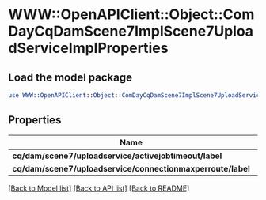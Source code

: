 # WWW::OpenAPIClient::Object::ComDayCqDamScene7ImplScene7UploadServiceImplProperties

## Load the model package
```perl
use WWW::OpenAPIClient::Object::ComDayCqDamScene7ImplScene7UploadServiceImplProperties;
```

## Properties
Name | Type | Description | Notes
------------ | ------------- | ------------- | -------------
**cq/dam/scene7/uploadservice/activejobtimeout/label** | [**ConfigNodePropertyInteger**](ConfigNodePropertyInteger.md) |  | [optional] 
**cq/dam/scene7/uploadservice/connectionmaxperroute/label** | [**ConfigNodePropertyInteger**](ConfigNodePropertyInteger.md) |  | [optional] 

[[Back to Model list]](../README.md#documentation-for-models) [[Back to API list]](../README.md#documentation-for-api-endpoints) [[Back to README]](../README.md)


